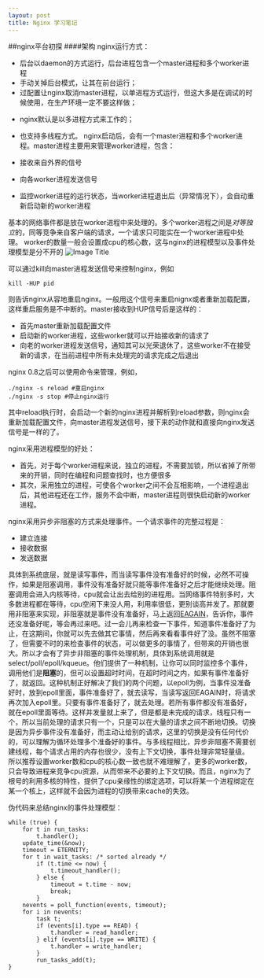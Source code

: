 ```yaml
---
layout: post
title: Nginx 学习笔记
---
```


##nginx平台初探
####架构
nginx运行方式：

 + 后台以daemon的方式运行，后台进程包含一个master进程和多个worker进程
 + 手动关掉后台模式，让其在前台运行；
 + 过配置让nginx取消master进程，以单进程方式运行，但这大多是在调试的时候使用，在生产环境一定不要这样做；
* nginx默认是以多进程方式来工作的；
* 也支持多线程方式。
nginx启动后，会有一个master进程和多个worker进程。master进程主要用来管理worker进程，包含：

* 接收来自外界的信号
* 向各worker进程发送信号
* 监控worker进程的运行状态，当worker进程退出后（异常情况下），会自动重新启动新的worker进程

基本的网络事件都是放在worker进程中来处理的。多个worker进程之间是*对等独立*的，同等竞争来自客户端的请求，一个请求只可能实在一个worker进程中处理。
worker的数量一般会设置成cpu的核心数，这与nginx的进程模型以及事件处理模型是分不开的
![Image Title](https://github-camo.global.ssl.fastly.net/3856f1506eeb546785ac5ffd44a31dc4e3879dd3/687474703a2f2f74656e67696e652e74616f62616f2e6f72672f626f6f6b2f5f696d616765732f636861707465722d322d312e504e47)

可以通过kill向master进程发送信号来控制nginx，例如 
    
    kill -HUP pid
    
则告诉nginx从容地重启nginx。一般用这个信号来重启nignx或者重新加载配置，这样重启服务是不中断的。master接收到HUP信号后是这样的：

* 首先master重新加载配置文件
* 启动新的worker进程，这些worker就可以开始接收新的请求了
* 向老的worker进程发送信号，通知其可以光荣退休了，这些worker不在接受新的请求，在当前进程中所有未处理完的请求完成之后退出

nginx 0.8之后可以使用命令来管理，例如，

    ./nginx -s reload #重启nginx
    ./nginx -s stop #停止nginx运行
    
其中reload执行时，会启动一个新的nginx进程并解析到reload参数，则nginx会重新加载配置文件，向master进程发送信号，接下来的动作就和直接向nginx发送信号是一样的了。

nginx采用进程模型的好处：

* 首先，对于每个worker进程来说，独立的进程，不需要加锁，所以省掉了所带来的开销，同时在编程和问题查找时，也方便很多
* 其次，采用独立的进程，可使各个worker之间不会互相影响，一个进程退出后，其他进程还在工作，服务不会中断，master进程则很快启动新的worker进程。

nginx采用异步非阻塞的方式来处理事件。一个请求事件的完整过程是：

* 建立连接
* 接收数据
* 发送数据

具体到系统底层，就是读写事件，而当读写事件没有准备好的时候，必然不可操作，如果是阻塞调用，事件没有准备好就只能等事件准备好之后才能继续处理。阻塞调用会进入内核等待，cpu就会让出去给别的进程用。当网络事件特别多时，大多数进程都在等待，cpu空闲下来没人用，利用率很低，更别谈高并发了。那就要用非阻塞来实现，非阻塞就是事件没有准备好，马上返回[EAGAIN](http://blog.sina.com.cn/s/blog_48d5933f0100qnso.html)，告诉你，事件还没准备好呢，等会再过来吧。过一会儿再来检查一下事件，知道事件准备好了为止，在这期间，你就可以先去做其它事情，然后再来看看事件好了没。虽然不阻塞了，但需要不时的来检查事件的状态，可以做更多的事情了，但带来的开销也很大。所以才会有了异步非阻塞的事件处理机制，具体到系统调用就是select/poll/epoll/kqueue。他们提供了一种机制，让你可以同时监控多个事件，调用他们是**阻塞**的，但可以设置超时时间，在超时时间之内，如果有事件准备好了，就返回。这种机制正好解决了我们的两个问题，以epoll为例，当事件没准备好时，放到epoll里面，事件准备好了，就去读写，当读写返回EAGAIN时，将请求再次加入epoll里。只要有事件准备好了，就去处理。若所有事件都没有准备好，就在epoll里面等待。这样并发量就上来了，但是都是未完成的请求，线程只有一个，所以当前处理的请求只有一个，只是可以在大量的请求之间不断地切换。切换是因为异步事件没有准备好，而主动让给别的请求，这里的切换是没有任何代价的，可以理解为循环处理多个准备好的事件。与多线程相比，异步非阻塞不需要创建线程，每个请求占用的内存也很少，没有上下文切换，事件处理非常轻量级。
所以推荐设置worker数和cpu的核心数一致也就不难理解了，更多的worker数，只会导致进程来竞争cpu资源，从而带来不必要的上下文切换。而且，nginx为了根号的利用多核的特性，提供了cpu亲缘性的绑定选项，可以将某一个进程绑定在某一个核上，这样就不会因为进程的切换带来cache的失效。

伪代码来总结nginx的事件处理模型：

    while (true) {
        for t in run_tasks:
            t.handler();
        update_time(&now);
        timeout = ETERNITY;
        for t in wait_tasks: /* sorted already */
            if (t.time <= now) {
                t.timeout_handler();
            } else {
                timeout = t.time - now;
                break;
            }
        nevents = poll_function(events, timeout);
        for i in nevents:
            task t;
            if (events[i].type == READ) {
                t.handler = read_handler;
            } elif (events[i].type == WRITE) {
                t.handler = write_handler;
            }
            run_tasks_add(t);
    }
